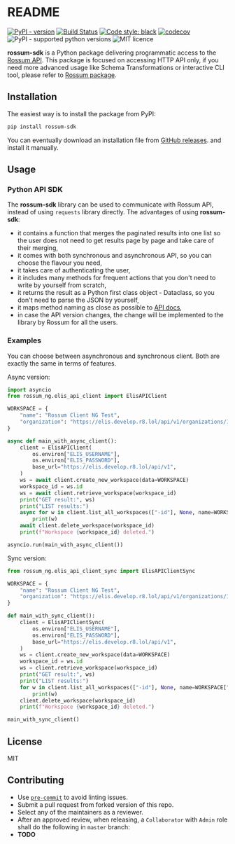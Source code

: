 README
======

[![PyPI - version](https://img.shields.io/pypi/v/rossum.svg)](https://pypi.python.org/pypi/rossum)
[![Build Status](https://travis-ci.com/rossumai/rossum.svg?branch=master)](https://travis-ci.com/rossumai/rossum)
[![Code style: black](https://img.shields.io/badge/code%20style-black-000000.svg)](https://github.com/ambv/black)
[![codecov](https://codecov.io/gh/rossumai/rossum/branch/master/graph/badge.svg)](https://codecov.io/gh/rossumai/rossum)
![PyPI - supported python versions](https://img.shields.io/pypi/pyversions/rossum.svg)
![MIT licence](https://img.shields.io/pypi/l/rossum.svg)


**rossum-sdk** is a Python package delivering programmatic access to the [Rossum API](https://api.elis.rossum.ai/docs). This package is focused on accessing HTTP API only, if you need more advanced usage like Schema Transformations or interactive CLI tool, please refer to [Rossum package](https://github.com/rossumai/rossum).

## Installation
The easiest way is to install the package from PyPI:
```bash
pip install rossum-sdk
```

You can eventually download an installation file from
[GitHub releases](https://github.com/rossumai/rossum-sdk/releases).
and install it manually.


## Usage
### Python API SDK
The **rossum-sdk** library can be used to communicate with Rossum API,
instead of using `requests` library directly. The advantages of using **rossum-sdk**:
* it contains a function that merges the paginated results into one list so the user does not need
to get results page by page and take care of their merging,
* it comes with both synchronous and asynchronous API, so you can choose the flavour you need,
* it takes care of authenticating the user,
* it includes many methods for frequent actions that you don't need to write by yourself from scratch,
* it returns the result as a Python first class object - Dataclass, so you don't need to parse the JSON by yourself,
* it maps method naming as close as possible to [API docs](https://elis.rossum.ai/api/docs),
* in case the API version changes, the change will be implemented to the
library by Rossum for all the users.


### Examples
You can choose between asynchronous and synchronous client. Both are exactly the same in terms of features.

Async version:
```python
import asyncio
from rossum_ng.elis_api_client import ElisAPIClient

WORKSPACE = {
    "name": "Rossum Client NG Test",
    "organization": "https://elis.develop.r8.lol/api/v1/organizations/116390",
}

async def main_with_async_client():
    client = ElisAPIClient(
        os.environ["ELIS_USERNAME"],
        os.environ["ELIS_PASSWORD"],
        base_url="https://elis.develop.r8.lol/api/v1",
    )
    ws = await client.create_new_workspace(data=WORKSPACE)
    workspace_id = ws.id
    ws = await client.retrieve_workspace(workspace_id)
    print("GET result:", ws)
    print("LIST results:")
    async for w in client.list_all_workspaces(["-id"], None, name=WORKSPACE["name"]):
        print(w)
    await client.delete_workspace(workspace_id)
    print(f"Workspace {workspace_id} deleted.")

asyncio.run(main_with_async_client())
```

Sync version:
```python
from rossum_ng.elis_api_client_sync import ElisAPIClientSync

WORKSPACE = {
    "name": "Rossum Client NG Test",
    "organization": "https://elis.develop.r8.lol/api/v1/organizations/116390",
}

def main_with_sync_client():
    client = ElisAPIClientSync(
        os.environ["ELIS_USERNAME"],
        os.environ["ELIS_PASSWORD"],
        base_url="https://elis.develop.r8.lol/api/v1",
    )
    ws = client.create_new_workspace(data=WORKSPACE)
    workspace_id = ws.id
    ws = client.retrieve_workspace(workspace_id)
    print("GET result:", ws)
    print("LIST results:")
    for w in client.list_all_workspaces(["-id"], None, name=WORKSPACE["name"]):
        print(w)
    client.delete_workspace(workspace_id)
    print(f"Workspace {workspace_id} deleted.")

main_with_sync_client()
```

## License
MIT

## Contributing

* Use [`pre-commit`](https://pre-commit.com/#install) to avoid linting issues.
* Submit a pull request from forked version of this repo.
* Select any of the maintainers as a reviewer.
* After an approved review, when releasing, a `Collaborator` with `Admin` role shall do the following in `master` branch:
* **TODO**

